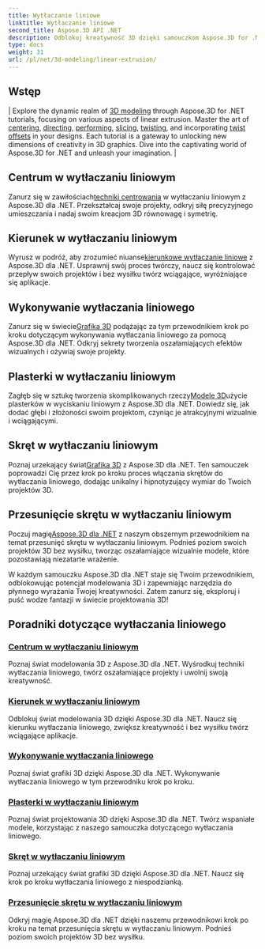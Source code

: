 ```yaml
---
title: Wytłaczanie liniowe
linktitle: Wytłaczanie liniowe
second_title: Aspose.3D API .NET
description: Odblokuj kreatywność 3D dzięki samouczkom Aspose.3D for .NET. Opanuj techniki wytłaczania liniowego, ulepszaj projekty i bez wysiłku ulepszaj swoje projekty.
type: docs
weight: 31
url: /pl/net/3d-modeling/linear-extrusion/
---
```

## Wstęp
| Explore the dynamic realm of [3D modeling](./center-in-linear-extrusion/) through Aspose.3D for .NET tutorials, focusing on various aspects of linear extrusion. Master the art of [centering](./center-in-linear-extrusion/), [directing](./direction-in-linear-extrusion/), [performing](./performing-linear-extrusion/), [slicing](./slices-in-linear-extrusion/), [twisting](./twist-in-linear-extrusion/), and incorporating [twist offsets](./twist-offset-in-linear-extrusion/) in your designs. Each tutorial is a gateway to unlocking new dimensions of creativity in 3D graphics. Dive into the captivating world of Aspose.3D for .NET and unleash your imagination. |

## Centrum w wytłaczaniu liniowym
 Zanurz się w zawiłościach[techniki centrowania](./center-in-linear-extrusion/) w wytłaczaniu liniowym z Aspose.3D dla .NET. Przekształcaj swoje projekty, odkryj siłę precyzyjnego umieszczania i nadaj swoim kreacjom 3D równowagę i symetrię.

## Kierunek w wytłaczaniu liniowym
 Wyrusz w podróż, aby zrozumieć niuanse[kierunkowe wytłaczanie liniowe](./direction-in-linear-extrusion/) z Aspose.3D dla .NET. Usprawnij swój proces twórczy, naucz się kontrolować przepływ swoich projektów i bez wysiłku twórz wciągające, wyróżniające się aplikacje.

## Wykonywanie wytłaczania liniowego
 Zanurz się w świecie[Grafika 3D](./performing-linear-extrusion/) podążając za tym przewodnikiem krok po kroku dotyczącym wykonywania wytłaczania liniowego za pomocą Aspose.3D dla .NET. Odkryj sekrety tworzenia oszałamiających efektów wizualnych i ożywiaj swoje projekty.

## Plasterki w wytłaczaniu liniowym
 Zagłęb się w sztukę tworzenia skomplikowanych rzeczy[Modele 3D](./slices-in-linear-extrusion/)użycie plasterków w wyciskaniu liniowym z Aspose.3D dla .NET. Dowiedz się, jak dodać głębi i złożoności swoim projektom, czyniąc je atrakcyjnymi wizualnie i wciągającymi.

## Skręt w wytłaczaniu liniowym
 Poznaj urzekający świat[Grafika 3D](./twist-in-linear-extrusion/) z Aspose.3D dla .NET. Ten samouczek poprowadzi Cię przez krok po kroku proces włączania skrętów do wytłaczania liniowego, dodając unikalny i hipnotyzujący wymiar do Twoich projektów 3D.

## Przesunięcie skrętu w wytłaczaniu liniowym
 Poczuj magię[Aspose.3D dla .NET](./twist-offset-in-linear-extrusion/) z naszym obszernym przewodnikiem na temat przesunięć skrętu w wytłaczaniu liniowym. Podnieś poziom swoich projektów 3D bez wysiłku, tworząc oszałamiające wizualnie modele, które pozostawiają niezatarte wrażenie.

W każdym samouczku Aspose.3D dla .NET staje się Twoim przewodnikiem, odblokowując potencjał modelowania 3D i zapewniając narzędzia do płynnego wyrażania Twojej kreatywności. Zatem zanurz się, eksploruj i puść wodze fantazji w świecie projektowania 3D!
## Poradniki dotyczące wytłaczania liniowego
### [Centrum w wytłaczaniu liniowym](./center-in-linear-extrusion/)
Poznaj świat modelowania 3D z Aspose.3D dla .NET. Wyśrodkuj techniki wytłaczania liniowego, twórz oszałamiające projekty i uwolnij swoją kreatywność.
### [Kierunek w wytłaczaniu liniowym](./direction-in-linear-extrusion/)
Odblokuj świat modelowania 3D dzięki Aspose.3D dla .NET. Naucz się kierunku wytłaczania liniowego, zwiększ kreatywność i bez wysiłku twórz wciągające aplikacje.
### [Wykonywanie wytłaczania liniowego](./performing-linear-extrusion/)
Poznaj świat grafiki 3D dzięki Aspose.3D dla .NET. Wykonywanie wytłaczania liniowego w tym przewodniku krok po kroku.
### [Plasterki w wytłaczaniu liniowym](./slices-in-linear-extrusion/)
Poznaj świat projektowania 3D dzięki Aspose.3D dla .NET. Twórz wspaniałe modele, korzystając z naszego samouczka dotyczącego wytłaczania liniowego.
### [Skręt w wytłaczaniu liniowym](./twist-in-linear-extrusion/)
Poznaj urzekający świat grafiki 3D dzięki Aspose.3D dla .NET. Naucz się krok po kroku wytłaczania liniowego z niespodzianką.
### [Przesunięcie skrętu w wytłaczaniu liniowym](./twist-offset-in-linear-extrusion/)
Odkryj magię Aspose.3D dla .NET dzięki naszemu przewodnikowi krok po kroku na temat przesunięcia skrętu w wytłaczaniu liniowym. Podnieś poziom swoich projektów 3D bez wysiłku.